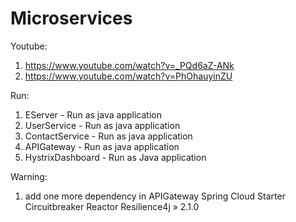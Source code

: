 # Microservices

Youtube:
1) https://www.youtube.com/watch?v=_PQd6aZ-ANk
2) https://www.youtube.com/watch?v=PhOhauyinZU

Run:
1) EServer - Run as java application
2) UserService - Run as java application
3) ContactService - Run as java application
4) APIGateway - Run as java application
5) HystrixDashboard - Run as Java application

Warning:
1) add one more dependency in APIGateway
Spring Cloud Starter Circuitbreaker Reactor Resilience4j » 2.1.0
